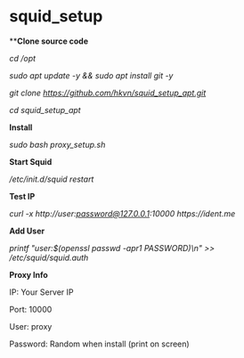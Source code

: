 # squid_setup

****Clone source code**

_cd /opt_

_sudo apt update -y && sudo apt install git -y_

_git clone https://github.com/hkvn/squid_setup_apt.git_

_cd squid_setup_apt_

**Install**

_sudo bash proxy_setup.sh_

**Start Squid**

_/etc/init.d/squid restart_

**Test IP**

_curl -x http://user:password@127.0.0.1:10000 https://ident.me_

**Add User**

_printf "user:$(openssl passwd -apr1 PASSWORD)\n" >> /etc/squid/squid.auth_


**Proxy Info**

IP: Your Server IP

Port: 10000

User: proxy

Password: Random when install (print on screen)

